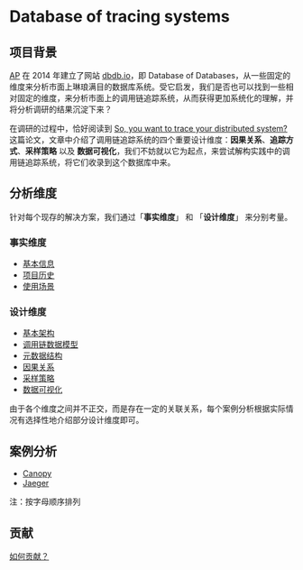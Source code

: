 # Database of tracing systems

## 项目背景

[AP](http://www.cs.cmu.edu/~pavlo/) 在 2014 年建立了网站 [dbdb.io](https://dbdb.io/)，即 Database of Databases，从一些固定的维度来分析市面上琳琅满目的数据库系统。受它启发，我们是否也可以找到一些相对固定的维度，来分析市面上的调用链追踪系统，从而获得更加系统化的理解，并将分析调研的结果沉淀下来？

在调研的过程中，恰好阅读到 [So, you want to trace your distributed system?](https://www.pdl.cmu.edu/PDL-FTP/SelfStar/CMU-PDL-14-102.pdf) 这篇论文，文章中介绍了调用链追踪系统的四个重要设计维度：**因果关系**、**追踪方式**、**采样策略** 以及 **数据可视化**，我们不妨就以它为起点，来尝试解构实践中的调用链追踪系统，将它们收录到这个数据库中来。

## 分析维度

针对每个现存的解决方案，我们通过「**事实维度**」 和 「**设计维度**」 来分别考量。

### 事实维度

* [基本信息](./dimensions/facts/basics/README.md)
* [项目历史](./dimensions/facts/history/README.md)
* [使用场景](./dimensions/facts/use-cases/README.md)

### 设计维度

* [基本架构](/dimensions/design/architecture/README.md)
* [调用链数据模型](./dimensions/design/tracing-model/README.md)
* [元数据结构](./dimensions/design/metadata/README.md)
* [因果关系](./dimensions/design/causality/README.md)
* [采样策略](./dimensions/design/sampling/README.md)
* [数据可视化](./dimensions/design/visualization/README.md)

由于各个维度之间并不正交，而是存在一定的关联关系，每个案例分析根据实际情况有选择性地介绍部分设计维度即可。

## 案例分析

* [Canopy](./Canopy/README.md)
* [Jaeger](./Jaeger/README.md)

注：按字母顺序排列

## 贡献

[如何贡献？](./CONTRIBUTING.md)

